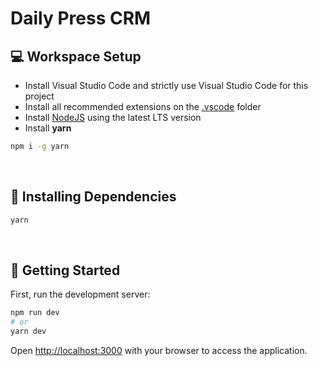 # Daily Press CRM

## 💻 Workspace Setup

- Install Visual Studio Code and strictly use Visual Studio Code for this project
- Install all recommended extensions on the [.vscode](./.vscode) folder
- Install [NodeJS](https://nodejs.org/en/) using the latest LTS version
- Install **yarn**

```bash
npm i -g yarn
```

<br>

## 🔧 Installing Dependencies

```bash
yarn
```

<br>

## 🚀 Getting Started

First, run the development server:

```bash
npm run dev
# or
yarn dev
```

Open [http://localhost:3000](http://localhost:3000) with your browser to access the application.
